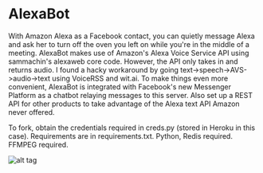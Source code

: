 # AlexaBot

With Amazon Alexa as a Facebook contact, you can quietly message Alexa and ask her to turn off the oven you left on while you're in the middle of a meeting. AlexaBot makes use of Amazon's Alexa Voice Service API using sammachin's alexaweb core code. However, the API only takes in and returns audio. I found a hacky workaround by going text->speech->AVS->audio->text using VoiceRSS and wit.ai. To make things even more convenient, AlexaBot is integrated with Facebook's new Messenger Platform as a chatbot relaying messages to this server. Also set up a REST API for other products to take advantage of the Alexa text API Amazon never offered.

To fork, obtain the credentials required in creds.py (stored in Heroku in this case). Requirements are in requirements.txt. Python, Redis required. FFMPEG required.

![alt tag](https://lh3.googleusercontent.com/44PtdZRhTbGQWKsUC3umjrNBPRhB_RNdmN6DvSeRrQSUjXklMp7xY6VHEDO-dAaOWDSgdvDZNK0WTpgkLAxKQRkBBdJLgsX9PsSlEj-TC0wndWpl6mluee-BRCVZT6AHb3KKOy9H2SUc2DzXfMjjZTMtxEdsecBpYeoWm92hjDJnz1vfOUOjpSXGeGMm9VIqS3KR2gtIZjV4Dqpsr8hmXJNZQyAv8V5YDX-D1V2zUUsTejSz6RKoNPRtF5OIO-z5f4Vui-aLYWOELHc-VYdw0n4TFoJNXjm39XcgFZb7VQT31GuXtO64qlROIW8IwMOkZ4kDiV3X58TonfSQTjV514qnyBBTbJxV0RypV3d19JLr-DH21IFgn2ZTJLDpWn1c16sUubyRnU1JQ_Gx9sMlmnzJxTVg5NDPee2sLKw_IKdxpkwt1eGbnBWCxvw3TzJKjIWkUGkztR_yOBdF0Yo7BPNH4mpq0Vf3q87ajZcnRy6f4bcztBXdi-4sspi7fjosy5O_CQ_oxh5rEJn2n0HeWWzFFSvrBfi71wHP2pGwN6fIJHRqRNI4IRSG9AfKoP-Z5fse58jHIiaE0FQQkCKlj2LzRP_MGGE=w674-h1198-no)


